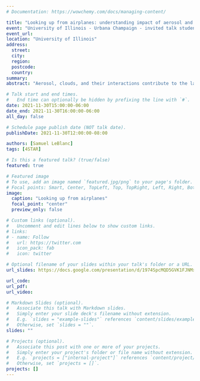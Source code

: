 ```yaml
---
# Documentation: https://wowchemy.com/docs/managing-content/

title: "Looking up from airplanes: understanding impact of aerosol and cloud on transmitted sunlight"
event: "University of Illinois - Urbana Champaign - invited talk student choice Department of Atmospheric Science"
event_url:
location: "University of Illinois"
address:
  street:
  city:
  region:
  postcode:
  country:
summary:
abstract: "Aerosol, clouds, and their interactions contribute to the largest uncertainties in predicting future climate and understanding atmospheric processes. Airborne sunphotometry and sky radiometry is able to quantify aerosol and cloud properties useful for disentangling atmospheric processes and reduce uncertainties by measuring these quantities directly in the atmosphere using research aircraft. I present here an overview of aerosol and cloud properties measured by the Spectrometer for Sky-Scanning, Sun-Tracking Atmospheric Research (4STAR), a hyperspectral airborne sunphotometer and sky radiometer. Examples presented here come from various field mission measurements. I will present basic measurement and retrieval techniques and how these measurements are used to answer some science questions. Examples presented here will be: contrasting estimates of cloud radiative effect of cirrus outflow from a tropical storm, quantifying the change in cloud properties crossing the sea ice edge in the Beaufort sea during sea ice minimum, quantifying the aerosol burden from biomass burning over clouds in the South East Atlantic, and accessing the consistency of aerosol optical depth as compared to aerosol size and color in the Korean peninsula. "

# Talk start and end times.
#   End time can optionally be hidden by prefixing the line with `#`.
date: 2021-11-30T15:00:00-06:00
date_end: 2021-11-30T16:00:00-06:00
all_day: false

# Schedule page publish date (NOT talk date).
publishDate: 2021-11-30T12:00:00-08:00

authors: [Samuel LeBlanc]
tags: [4STAR]

# Is this a featured talk? (true/false)
featured: true

# Featured image
# To use, add an image named `featured.jpg/png` to your page's folder. 
# Focal points: Smart, Center, TopLeft, Top, TopRight, Left, Right, BottomLeft, Bottom, BottomRight.
image:
  caption: "Looking up from airplanes"
  focal_point: "center"
  preview_only: false

# Custom links (optional).
#   Uncomment and edit lines below to show custom links.
# links:
# - name: Follow
#   url: https://twitter.com
#   icon_pack: fab
#   icon: twitter

# Optional filename of your slides within your talk's folder or a URL.
url_slides: https://docs.google.com/presentation/d/1974SpcMQD5GVK1FJNMxCk9CJzJYpxxOA/edit?usp=sharing&ouid=116780447637661104644&rtpof=true&sd=true

url_code:
url_pdf:
url_video:

# Markdown Slides (optional).
#   Associate this talk with Markdown slides.
#   Simply enter your slide deck's filename without extension.
#   E.g. `slides = "example-slides"` references `content/slides/example-slides.md`.
#   Otherwise, set `slides = ""`.
slides: ""

# Projects (optional).
#   Associate this post with one or more of your projects.
#   Simply enter your project's folder or file name without extension.
#   E.g. `projects = ["internal-project"]` references `content/project/deep-learning/index.md`.
#   Otherwise, set `projects = []`.
projects: []
---
```

